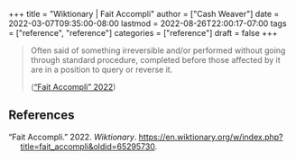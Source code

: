 +++
title = "Wiktionary | Fait Accompli"
author = ["Cash Weaver"]
date = 2022-03-07T09:35:00-08:00
lastmod = 2022-08-26T22:00:17-07:00
tags = ["reference", "reference"]
categories = ["reference"]
draft = false
+++

> Often said of something irreversible and/or performed without going through standard procedure, completed before those affected by it are in a position to query or reverse it.
>
> (<a href="#citeproc_bib_item_1">“Fait Accompli” 2022</a>)

## References

<style>.csl-entry{text-indent: -1.5em; margin-left: 1.5em;}</style><div class="csl-bib-body">
  <div class="csl-entry"><a id="citeproc_bib_item_1"></a>“Fait Accompli.” 2022. <i>Wiktionary</i>. <a href="https://en.wiktionary.org/w/index.php?title=fait_accompli&oldid=65295730">https://en.wiktionary.org/w/index.php?title=fait_accompli&#38;oldid=65295730</a>.</div>
</div>
